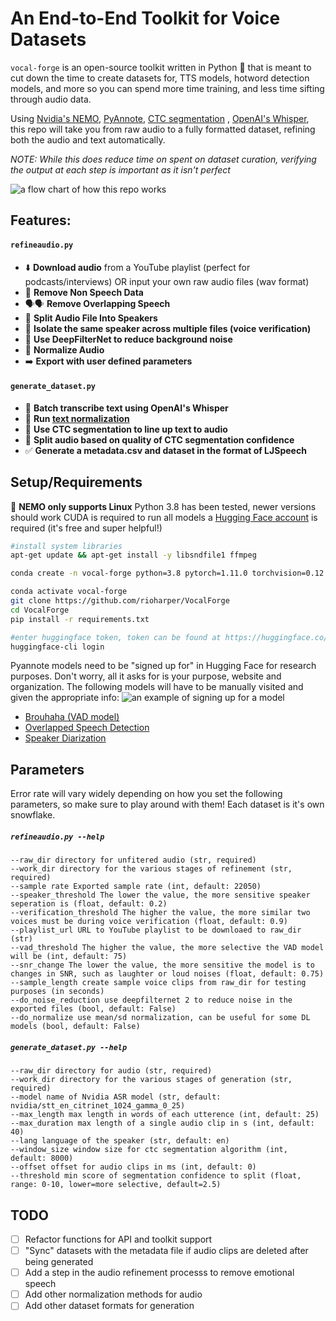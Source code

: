 # An End-to-End Toolkit for Voice Datasets

`vocal-forge` is an open-source toolkit written in Python 🐍  that is meant to cut down the time to create datasets for, TTS models, hotword detection models, and more so you can spend more time training, and less time sifting through audio data.

Using [Nvidia's NEMO](https://github.com/NVIDIA/NeMo), [PyAnnote](https://github.com/pyannote/pyannote-audio), [CTC segmentation](https://github.com/lumaku/ctc-segmentation) , [OpenAI's Whisper](https://github.com/openai/whisper), this repo will take you from raw audio to a fully formatted dataset, refining both the audio and text automatically.

*NOTE: While this does reduce time on spent on dataset curation, verifying the output at each step is important as it isn't perfect*

![a flow chart of how this repo works](https://github.com/rioharper/VocalForge/blob/main/media/join_processes.svg?raw=true)


## Features:

#### `refineaudio.py`
- ⬇️ **Download audio**  from a YouTube playlist (perfect for podcasts/interviews) OR input your own raw audio files (wav format)
- 🎵 **Remove Non Speech Data**
- 🗣🗣 **Remove Overlapping Speech** 
- 👥 **Split Audio File Into Speakers** 
- 👤 **Isolate the same speaker across multiple files (voice verification)** 
- 🧽 **Use DeepFilterNet to reduce background noise**
- 🧮 **Normalize Audio**
- ➡️ **Export with user defined parameters**

#### `generate_dataset.py`
- 📜 **Batch transcribe text using OpenAI's Whisper**
- 🧮 **Run [text normalization](https://docs.nvidia.com/deeplearning/nemo/user-guide/docs/en/stable/nlp/text_normalization/wfst/wfst_text_normalization.html)**
- 🫶 **Use CTC segmentation to line up text to audio**
- 🖖 **Split audio based on quality of CTC segmentation confidence**
- ✅ **Generate a metadata.csv and dataset in the format of LJSpeech** 


## Setup/Requirements

🐧 **NEMO only supports Linux**
Python 3.8 has been tested, newer versions should work
CUDA is required to run all models
a [Hugging Face account](https://huggingface.co/) is required (it's free and super helpful!)

```bash
#install system libraries
apt-get update && apt-get install -y libsndfile1 ffmpeg

conda create -n vocal-forge python=3.8 pytorch=1.11.0 torchvision=0.12.0 torchaudio=0.11.0 cudatoolkit=11.3.1 -c pytorch

conda activate vocal-forge
git clone https://github.com/rioharper/VocalForge
cd VocalForge
pip install -r requirements.txt

#enter huggingface token, token can be found at https://huggingface.co/settings/tokens
huggingface-cli login
```


Pyannote models need to be "signed up for" in Hugging Face for research purposes. Don't worry, all it asks for is your purpose, website and organization. The following models will have to be manually visited and given the appropriate info:
![an example of signing up for a model](https://github.com/rioharper/VocalForge/blob/main/media/huggingface.png?raw=true)
- [Brouhaha (VAD model)](https://huggingface.co/pyannote/brouhaha)
- [Overlapped Speech Detection](https://huggingface.co/pyannote/overlapped-speech-detection)
- [Speaker Diarization](https://huggingface.co/pyannote/speaker-diarization)


## Parameters
Error rate will vary widely depending on how you set the following parameters, so make sure to play around with them! Each dataset is it's own snowflake.

##### `refineaudio.py --help`
```
--raw_dir directory for unfitered audio (str, required)
--work_dir directory for the various stages of refinement (str, required)
--sample rate Exported sample rate (int, default: 22050)
--speaker_threshold The lower the value, the more sensitive speaker seperation is (float, default: 0.2)
--verification_threshold The higher the value, the more similar two voices must be during voice verification (float, default: 0.9)
--playlist_url URL to YouTube playlist to be downloaed to raw_dir (str)
--vad_threshold The higher the value, the more selective the VAD model will be (int, default: 75)
--snr_change The lower the value, the more sensitive the model is to changes in SNR, such as laughter or loud noises (float, default: 0.75)
--sample_length create sample voice clips from raw_dir for testing purposes (in seconds)
--do_noise_reduction use deepfilternet 2 to reduce noise in the exported files (bool, default: False)
--do_normalize use mean/sd normalization, can be useful for some DL models (bool, default: False)
```

##### `generate_dataset.py --help`
```
--raw_dir directory for audio (str, required)
--work_dir directory for the various stages of generation (str, required)
--model name of Nvidia ASR model (str, default: nvidia/stt_en_citrinet_1024_gamma_0_25)
--max_length max length in words of each utterence (int, default: 25)
--max_duration max length of a single audio clip in s (int, default: 40)
--lang language of the speaker (str, default: en)
--window_size window size for ctc segmentation algorithm (int, default: 8000)
--offset offset for audio clips in ms (int, default: 0)
--threshold min score of segmentation confidence to split (float, range: 0-10, lower=more selective, default=2.5)
```


## TODO
- [ ] Refactor functions for API and toolkit support
- [ ] "Sync" datasets with the metadata file if audio clips are deleted after being generated
- [ ] Add a step in the audio refinement processs to remove emotional speech
- [ ] Add other normalization methods for audio
- [ ] Add other dataset formats for generation
